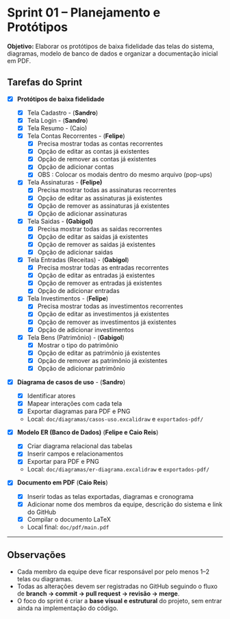 # Sprint 01 – Planejamento e Protótipos

**Objetivo:** Elaborar os protótipos de baixa fidelidade das telas do sistema, diagramas, modelo de banco de dados e organizar a documentação inicial em PDF.
## Tarefas do Sprint

- [x] **Protótipos de baixa fidelidade**
  - [x] Tela Cadastro - (**Sandro**)
  - [x] Tela Login - (**Sandro**)
  - [x] Tela Resumo - (Caio)
  - [x] Tela Contas Recorrentes - (**Felipe**)
	  - [x] Precisa mostrar todas as contas recorrentes
	  - [x] Opção de editar as contas já existentes
	  - [x] Opção de remover as contas já existentes
	  - [x] Opção de adicionar contas
	  - [x] OBS : Colocar os modais dentro do mesmo arquivo (pop-ups)
  - [x] Tela Assinaturas - **(Felipe)**
	  - [x] Precisa mostrar todas as assinaturas recorrentes
	  - [x] Opção de editar as assinaturas já existentes
	  - [x] Opção de remover as assinaturas já existentes
	  - [x] Opção de adicionar assinaturas
  - [x] Tela Saidas - **(Gabigol)**
	  - [x] Precisa mostrar todas as saidas recorrentes
	  - [x] Opção de editar as saidas já existentes
	  - [x] Opção de remover as saidas já existentes
	  - [x] Opção de adicionar saidas
  - [x] Tela Entradas (Receitas) - (**Gabigol**)
	  - [x] Precisa mostrar todas as entradas recorrentes
	  - [x] Opção de editar as entradas já existentes
	  - [x] Opção de remover as entradas já existentes
	  - [x] Opção de adicionar entradas
  - [x] Tela Investimentos - (**Felipe**)
	  - [x] Precisa mostrar todas as investimentos recorrentes
	  - [x] Opção de editar as investimentos já existentes
	  - [x] Opção de remover as investimentos já existentes
	  - [x] Opção de adicionar investimentos
  - [x] Tela Bens (Patrimônio) - (**Gabigol**)
	  - [x] Mostrar o tipo do patrimônio
	  - [x] Opção de editar as patrimônio já existentes
	  - [x] Opção de remover as patrimônio já existentes
	  - [x] Opção de adicionar patrimônio

- [x] **Diagrama de casos de uso** - (**Sandro**)
  - [x] Identificar atores
  - [x] Mapear interações com cada tela
  - [x] Exportar diagramas para PDF e PNG
  - Local: `doc/diagramas/casos-uso.excalidraw` e `exportados-pdf/`

- [x] **Modelo ER (Banco de Dados)** (**Felipe e Caio Reis**)
  - [x] Criar diagrama relacional das tabelas
  - [x] Inserir campos e relacionamentos
  - [x] Exportar para PDF e PNG
  - Local: `doc/diagramas/er-diagrama.excalidraw` e `exportados-pdf/`

- [x] **Documento em PDF** (**Caio Reis**)
  - [x] Inserir todas as telas exportadas, diagramas e cronograma
  - [x] Adicionar nome dos membros da equipe, descrição do sistema e link do GitHub
  - [x] Compilar o documento LaTeX
  - Local final: `doc/pdf/main.pdf`

---

## Observações

- Cada membro da equipe deve ficar responsável por pelo menos 1–2 telas ou diagramas.  
- Todas as alterações devem ser registradas no GitHub seguindo o fluxo de **branch → commit → pull request → revisão → merge**.  
- O foco do sprint é criar a **base visual e estrutural** do projeto, sem entrar ainda na implementação do código.